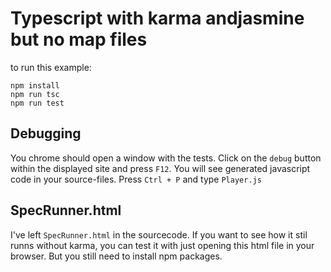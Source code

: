 # Typescript with karma andjasmine but no map files

to run this example:

```
npm install
npm run tsc
npm run test
```

## Debugging

You chrome should open a window with the tests.
Click on the `debug` button within the displayed site and press `F12`.
You will see generated javascript code in your source-files.
Press `Ctrl + P` and type `Player.js`

## SpecRunner.html

I've left `SpecRunner.html` in the sourcecode.
If you want to see how it stil runns without karma, you can test it with just opening this html file in your browser.
But you still need to install npm packages.